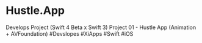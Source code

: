 # Hustle.App

Develops Project (Swift 4 Beta x Swift 3)
Project 01 - Hustle App (Animation + AVFoundation) #Devslopes #XiApps #Swift #iOS
